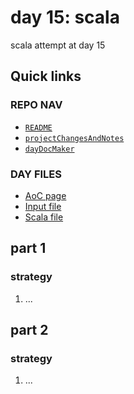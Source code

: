 # day 15: scala
scala attempt at day 15
## Quick links
### REPO NAV
* [`README`](./README.md)
* [`projectChangesAndNotes`](./projectChangesAndNotes.md)
* [`dayDocMaker`](./dayDocMaker.md)
### DAY FILES
* [AoC page](https://adventofcode.com/2023/day/15)
* [Input file](https://adventofcode.com/2023/day/15/input)
* [Scala file](../../src/main/scala/day15.scala)
## part 1
### strategy
1. ...
## part 2
### strategy
1. ...
